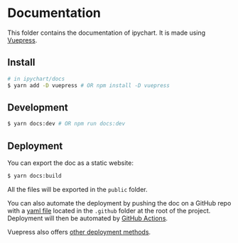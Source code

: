 # Documentation

This folder contains the documentation of ipychart. It is made using [Vuepress](https://vuepress.vuejs.org/).

## Install

``` bash
# in ipychart/docs
$ yarn add -D vuepress # OR npm install -D vuepress
```

## Development

``` bash
$ yarn docs:dev # OR npm run docs:dev
```

## Deployment

You can export the doc as a static website:

``` bash
$ yarn docs:build
```

All the files will be exported in the `public` folder.

You can also automate the deployment by pushing the doc on a GitHub repo with a [yaml file](https://github.com/nicohlr/ipychart/blob/master/.github/workflows/deploy-documentation.yml) located in the `.github` folder at the root of the project. Deployment will then be automated by [GitHub Actions](https://docs.github.com/en/actions).

Vuepress also offers [other deployment methods](https://vuepress.vuejs.org/guide/deploy.html).